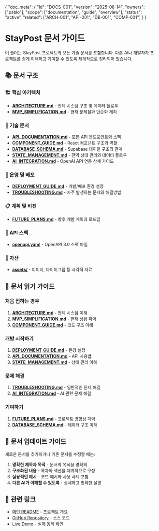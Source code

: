 {
  "doc_meta": {
    "id": "DOCS-001",
    "version": "2025-08-14",
    "owners": ["pablo"],
    "scope": ["documentation", "guide", "overview"],
    "status": "active",
    "related": ["ARCH-001", "API-001", "DB-001", "COMP-001"]
  }
}

# StayPost 문서 가이드

이 폴더는 StayPost 프로젝트의 모든 기술 문서를 포함합니다. 다른 AI나 개발자가 프로젝트를 쉽게 이해하고 기여할 수 있도록 체계적으로 정리되어 있습니다.

## 📚 문서 구조

### 🏗️ 핵심 아키텍처
- **[ARCHITECTURE.md](./ARCHITECTURE.md)** - 전체 시스템 구조 및 데이터 플로우
- **[MVP_SIMPLIFICATION.md](./MVP_SIMPLIFICATION.md)** - 현재 문제점과 단순화 계획

### 🔧 기술 문서
- **[API_DOCUMENTATION.md](./API_DOCUMENTATION.md)** - 모든 API 엔드포인트와 스펙
- **[COMPONENT_GUIDE.md](./COMPONENT_GUIDE.md)** - React 컴포넌트 구조와 역할
- **[DATABASE_SCHEMA.md](./DATABASE_SCHEMA.md)** - Supabase 테이블 구조와 관계
- **[STATE_MANAGEMENT.md](./STATE_MANAGEMENT.md)** - 전역 상태 관리와 데이터 플로우
- **[AI_INTEGRATION.md](./AI_INTEGRATION.md)** - OpenAI API 연동 상세 가이드

### 🚀 운영 및 배포
- **[DEPLOYMENT_GUIDE.md](./DEPLOYMENT_GUIDE.md)** - 개발/배포 환경 설정
- **[TROUBLESHOOTING.md](./TROUBLESHOOTING.md)** - 자주 발생하는 문제와 해결방법

### 📋 계획 및 비전
- **[FUTURE_PLANS.md](./FUTURE_PLANS.md)** - 향후 개발 계획과 로드맵

### 📄 API 스펙
- **[openapi.yaml](./openapi.yaml)** - OpenAPI 3.0 스펙 파일

### 🎨 자산
- **[assets/](./assets/)** - 이미지, 다이어그램 등 시각적 자료

## 🎯 문서 읽기 가이드

### 처음 접하는 경우
1. **[ARCHITECTURE.md](./ARCHITECTURE.md)** - 전체 시스템 이해
2. **[MVP_SIMPLIFICATION.md](./MVP_SIMPLIFICATION.md)** - 현재 상황 파악
3. **[COMPONENT_GUIDE.md](./COMPONENT_GUIDE.md)** - 코드 구조 이해

### 개발 시작하기
1. **[DEPLOYMENT_GUIDE.md](./DEPLOYMENT_GUIDE.md)** - 환경 설정
2. **[API_DOCUMENTATION.md](./API_DOCUMENTATION.md)** - API 사용법
3. **[STATE_MANAGEMENT.md](./STATE_MANAGEMENT.md)** - 상태 관리 이해

### 문제 해결
1. **[TROUBLESHOOTING.md](./TROUBLESHOOTING.md)** - 일반적인 문제 해결
2. **[AI_INTEGRATION.md](./AI_INTEGRATION.md)** - AI 관련 문제 해결

### 기여하기
1. **[FUTURE_PLANS.md](./FUTURE_PLANS.md)** - 프로젝트 방향성 파악
2. **[DATABASE_SCHEMA.md](./DATABASE_SCHEMA.md)** - 데이터 구조 이해

## 📝 문서 업데이트 가이드

새로운 문서를 추가하거나 기존 문서를 수정할 때는:

1. **명확한 제목과 목적** - 문서의 목적을 명확히
2. **구조화된 내용** - 목차와 섹션을 체계적으로 구성
3. **실용적인 예시** - 코드 예시와 사용 사례 포함
4. **다른 AI가 이해할 수 있도록** - 상세하고 명확한 설명

## 🔗 관련 링크

- [메인 README](../README.md) - 프로젝트 개요
- [GitHub Repository](https://github.com/your-repo/staypost) - 소스 코드
- [Live Demo](https://your-demo-url.com) - 실제 동작 확인
